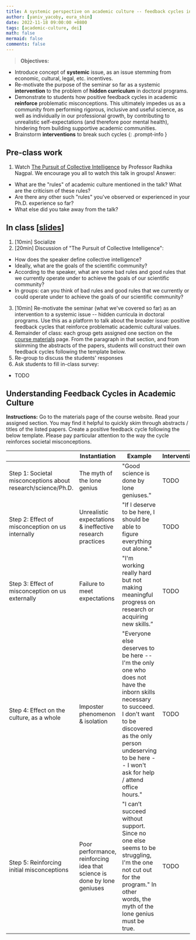 ```yaml
---
title: A systemic perspective on academic culture -- feedback cycles in academic culture
author: [yaniv_yacoby, eura_shin]
date: 2022-11-18 09:00:00 +0800
tags: [academic-culture, dei]
math: false
mermaid: false
comments: false
---
```


> **Objectives:**
* Introduce concept of **systemic** issue, as an issue stemming from economic, cultural, legal, etc. incentives.
* Re-motivate the purpose of the seminar so far as a systemic **intervention** to the problem of **hidden curriculum** in doctoral programs.
* Demonstrate to students how positive feedback cycles in academic **reinforce** problematic misconceptions. This ultimately impedes us as a community from performing rigorous, inclusive and useful science, as well as individually in our professional growth, by contributing to unrealistic self-expectations (and therefore poor mental health), hindering from building supportive academic communities.
* Brainstorm **interventions** to break such cycles
{: .prompt-info }


## Pre-class work

1. Watch [The Pursuit of Collective Intelligence](https://cornell.hosted.panopto.com/Panopto/Pages/Viewer.aspx?id=01d4c974-d005-434a-8544-a8cf0179150f) by Professor Radhika Nagpal. We encourage you all to watch this talk in groups! Answer:
  * What are the "rules" of academic culture mentioned in the talk? What are the criticism of these rules? 
  * Are there any other such "rules" you've observed or experienced in your Ph.D. experience so far? 
  * What else did you take away from the talk?


## In class \[[slides](https://docs.google.com/presentation/d/1meP0gCiMPYTJKeKbjVHZeFeoS4eAS2sAA7a69RGR7AQ/edit?usp=sharing)\]

1. [10min] Socialize
2. [20min] Discussion of "The Pursuit of Collective Intelligence":
  * How does the speaker define collective intelligence?
  * Ideally, what are the goals of the scientific community?
  * According to the speaker, what are some bad rules and good rules that we currently operate under to achieve the goals of our scientific community?
  * In groups: can you think of bad rules and good rules that we currently or could operate under to achieve the goals of our scientific community?
3. [10min] Re-motivate the seminar (what we've covered so far) as an intervention to a systemic issue -- hidden curricula in doctoral programs. Use this as a platform to talk about the broader issue: positive feedback cycles that reinforce problematic academic cultural values.
4. Remainder of class: each group gets assigned one section on the [course materials](https://yanivyacoby.github.io/harvard-cs290/materials/) page. From the paragraph in that section, and from skimming the abstracts of the papers, students will construct their own feedback cycles following the template below.
5. Re-group to discuss the students' responses
6. Ask students to fill in-class survey:
  * TODO


## Understanding Feedback Cycles in Academic Culture

**Instructions:**
Go to the materials page of the course website. Read your assigned section. You may find it helpful to quickly skim through abstracts / titles of the listed papers.
Create a positive feedback cycle following the below template.
Please pay particular attention to the way the cycle reinforces societal misconceptions.

<table>
<thead>
  <tr>
    <th></th>
    <th>Instantiation</th>
    <th>Example</th>
    <th>Intervention</th>
  </tr>
</thead>
<tbody>
  <tr>
    <td>Step 1: Societal misconceptions about research/science/Ph.D.</td>
    <td>The myth of the lone genius</td>
    <td>"Good science is done by lone geniuses."</td>
    <td>TODO</td>
  </tr>
  <tr>
    <td>Step 2: Effect of misconception on us internally</td>
    <td>Unrealistic expectations &amp; ineffective research practices</td>
    <td>"If I deserve to be here, I should be able to figure everything out alone."</td>
    <td>TODO</td>
  </tr>
  <tr>
    <td>Step 3: Effect of misconception on us externally</td>
    <td>Failure to meet expectations </td>
    <td>"I'm working really hard but not making meaningful progress on research or acquiring new skills.”</td>
    <td>TODO</td>
  </tr>
  <tr>
    <td>Step 4: Effect on the culture, as a whole</td>
    <td>Imposter phenomenon &amp; isolation </td>
    <td>"Everyone else deserves to be here -- I'm the only one who does not have the inborn skills necessary to succeed. I don't want to be discovered as the only person undeserving to be here -- I won't ask for help / attend office hours."</td>
    <td>TODO</td>
  </tr>
  <tr>
    <td>Step 5: Reinforcing initial misconceptions</td>
    <td>Poor performance, reinforcing idea that science is done by lone geniuses </td>
    <td>"I can’t succeed without support. Since no one else seems to be struggling, I'm the one not cut out for the program." In other words, the myth of the lone genius must be true.</td>
    <td>TODO</td>
  </tr>
</tbody>
</table>